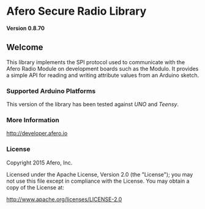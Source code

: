 # Afero Secure Radio Library #

**Version 0.8.70**

## Welcome ##

This library implements the SPI protocol used to communicate with the Afero Radio Module on development boards such as the Modulo. It provides a simple API for reading and writing attribute values from an Arduino sketch.

### Supported Arduino Platforms ###

This version of the library has been tested against *UNO* and *Teensy*.

### More Information ###

<http://developer.afero.io>

### License ###

Copyright 2015 Afero, Inc.

Licensed under the Apache License, Version 2.0 (the "License");
you may not use this file except in compliance with the License.
You may obtain a copy of the License at:

<http://www.apache.org/licenses/LICENSE-2.0>
